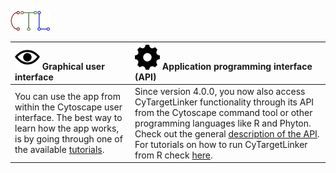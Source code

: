 ![](images/ctl-logo.png)

| <img src="../images/gui-icon.png" width="40"/> Graphical user interface | <img src="../images/api-icon.png" width="40"/> Application programming interface (API) | 
| :--- | :--- |
| You can use the app from within the Cytoscape user interface. The best way to learn how the app works, is by going through one of the available [tutorials](pages/tutorials). | Since version 4.0.0, you now also access CyTargetLinker functionality through its API from the Cytoscape command tool or other programming languages like R and Phyton. Check out the general [description of the API](pages/api). For tutorials on how to run CyTargetLinker from R check [here](https://github.com/CyTargetLinker/cytargetlinker-tutorials). |
